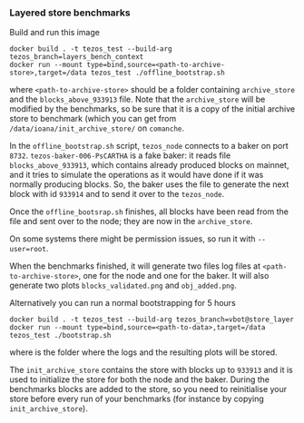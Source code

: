 ### Layered store benchmarks

Build and run this image

```
docker build . -t tezos_test --build-arg tezos_branch=layers_bench_context
docker run --mount type=bind,source=<path-to-archive-store>,target=/data tezos_test ./offline_bootstrap.sh
```

where `<path-to-archive-store>` should be a folder containing `archive_store` and the `blocks_above_933913` file. Note that the `archive_store` will be modified by the benchmarks, so be sure that it is a copy of the initial archive store to benchmark (which you can get from `/data/ioana/init_archive_store/` on `comanche`.

In the `offline_bootstrap.sh` script, `tezos_node` connects to a baker on port `8732`. `tezos-baker-006-PsCARTHA` is a fake baker: it reads file `blocks_above_933913`, which contains already produced blocks on mainnet, and it tries to simulate the operations as it would have done if it was normally producing blocks. So, the baker uses the file to generate the next block with id `933914` and to send it over to the `tezos_node`.

Once the `offline_bootsrap.sh` finishes, all blocks have been read from the file and sent over to the node; they are now in the `archive_store`.

On some systems there might be permission issues, so run it with `--user=root`.

When the benchmarks finished, it will generate two files log files at `<path-to-archive-store>`, one for the node and one for the baker. It will also generate two plots `blocks_validated.png` and `obj_added.png`.

Alternatively you can run a normal bootstrapping for 5 hours
```
docker build . -t tezos_test --build-arg tezos_branch=vbot@store_layer
docker run --mount type=bind,source=<path-to-data>,target=/data tezos_test ./bootstrap.sh
```
where <path-to-data> is the folder where the logs and the resulting plots will be stored.

The `init_archive_store` contains the store with blocks up to `933913` and it is used to initialize the store for both the node and the baker. During the benchmarks blocks are added to the store, so you need to reinitialise your store before every run of your benchmarks (for instance by copying  `init_archive_store`). 
